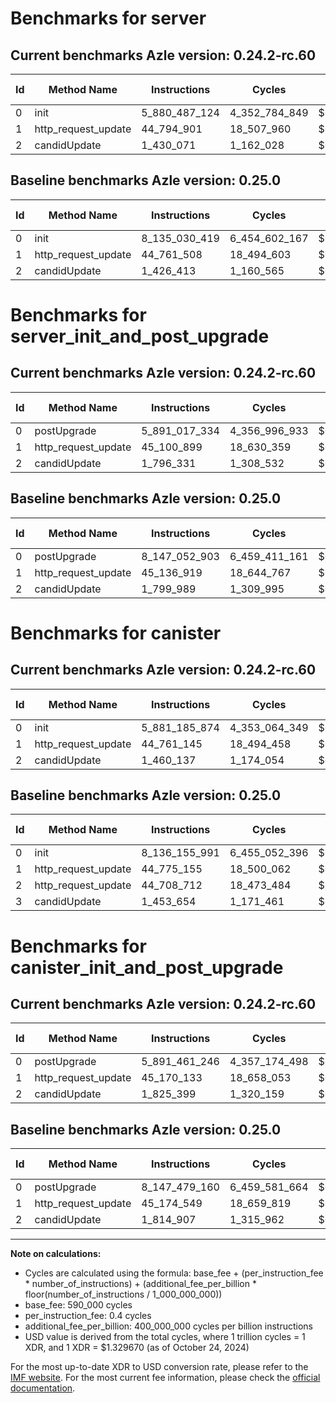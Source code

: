 # Benchmarks for server

## Current benchmarks Azle version: 0.24.2-rc.60

| Id  | Method Name         | Instructions  | Cycles        | USD           | USD/Million Calls | Change                                    |
| --- | ------------------- | ------------- | ------------- | ------------- | ----------------- | ----------------------------------------- |
| 0   | init                | 5_880_487_124 | 4_352_784_849 | $0.0057877674 | $5_787.76         | <font color="green">-2_254_543_295</font> |
| 1   | http_request_update | 44_794_901    | 18_507_960    | $0.0000246095 | $24.60            | <font color="red">+33_393</font>          |
| 2   | candidUpdate        | 1_430_071     | 1_162_028     | $0.0000015451 | $1.54             | <font color="red">+3_658</font>           |

## Baseline benchmarks Azle version: 0.25.0

| Id  | Method Name         | Instructions  | Cycles        | USD           | USD/Million Calls |
| --- | ------------------- | ------------- | ------------- | ------------- | ----------------- |
| 0   | init                | 8_135_030_419 | 6_454_602_167 | $0.0085824909 | $8_582.49         |
| 1   | http_request_update | 44_761_508    | 18_494_603    | $0.0000245917 | $24.59            |
| 2   | candidUpdate        | 1_426_413     | 1_160_565     | $0.0000015432 | $1.54             |

# Benchmarks for server_init_and_post_upgrade

## Current benchmarks Azle version: 0.24.2-rc.60

| Id  | Method Name         | Instructions  | Cycles        | USD           | USD/Million Calls | Change                                    |
| --- | ------------------- | ------------- | ------------- | ------------- | ----------------- | ----------------------------------------- |
| 0   | postUpgrade         | 5_891_017_334 | 4_356_996_933 | $0.0057933681 | $5_793.36         | <font color="green">-2_256_035_569</font> |
| 1   | http_request_update | 45_100_899    | 18_630_359    | $0.0000247722 | $24.77            | <font color="green">-36_020</font>        |
| 2   | candidUpdate        | 1_796_331     | 1_308_532     | $0.0000017399 | $1.73             | <font color="green">-3_658</font>         |

## Baseline benchmarks Azle version: 0.25.0

| Id  | Method Name         | Instructions  | Cycles        | USD           | USD/Million Calls |
| --- | ------------------- | ------------- | ------------- | ------------- | ----------------- |
| 0   | postUpgrade         | 8_147_052_903 | 6_459_411_161 | $0.0085888852 | $8_588.88         |
| 1   | http_request_update | 45_136_919    | 18_644_767    | $0.0000247914 | $24.79            |
| 2   | candidUpdate        | 1_799_989     | 1_309_995     | $0.0000017419 | $1.74             |

# Benchmarks for canister

## Current benchmarks Azle version: 0.24.2-rc.60

| Id  | Method Name         | Instructions  | Cycles        | USD           | USD/Million Calls | Change                                    |
| --- | ------------------- | ------------- | ------------- | ------------- | ----------------- | ----------------------------------------- |
| 0   | init                | 5_881_185_874 | 4_353_064_349 | $0.0057881391 | $5_788.13         | <font color="green">-2_254_970_117</font> |
| 1   | http_request_update | 44_761_145    | 18_494_458    | $0.0000245915 | $24.59            | <font color="green">-14_010</font>        |
| 2   | candidUpdate        | 1_460_137     | 1_174_054     | $0.0000015611 | $1.56             | <font color="green">-43_248_575</font>    |

## Baseline benchmarks Azle version: 0.25.0

| Id  | Method Name         | Instructions  | Cycles        | USD           | USD/Million Calls |
| --- | ------------------- | ------------- | ------------- | ------------- | ----------------- |
| 0   | init                | 8_136_155_991 | 6_455_052_396 | $0.0085830895 | $8_583.08         |
| 1   | http_request_update | 44_775_155    | 18_500_062    | $0.0000245990 | $24.59            |
| 2   | http_request_update | 44_708_712    | 18_473_484    | $0.0000245636 | $24.56            |
| 3   | candidUpdate        | 1_453_654     | 1_171_461     | $0.0000015577 | $1.55             |

# Benchmarks for canister_init_and_post_upgrade

## Current benchmarks Azle version: 0.24.2-rc.60

| Id  | Method Name         | Instructions  | Cycles        | USD           | USD/Million Calls | Change                                    |
| --- | ------------------- | ------------- | ------------- | ------------- | ----------------- | ----------------------------------------- |
| 0   | postUpgrade         | 5_891_461_246 | 4_357_174_498 | $0.0057936042 | $5_793.60         | <font color="green">-2_256_017_914</font> |
| 1   | http_request_update | 45_170_133    | 18_658_053    | $0.0000248091 | $24.80            | <font color="green">-4_416</font>         |
| 2   | candidUpdate        | 1_825_399     | 1_320_159     | $0.0000017554 | $1.75             | <font color="red">+10_492</font>          |

## Baseline benchmarks Azle version: 0.25.0

| Id  | Method Name         | Instructions  | Cycles        | USD           | USD/Million Calls |
| --- | ------------------- | ------------- | ------------- | ------------- | ----------------- |
| 0   | postUpgrade         | 8_147_479_160 | 6_459_581_664 | $0.0085891120 | $8_589.11         |
| 1   | http_request_update | 45_174_549    | 18_659_819    | $0.0000248114 | $24.81            |
| 2   | candidUpdate        | 1_814_907     | 1_315_962     | $0.0000017498 | $1.74             |

---

**Note on calculations:**

-   Cycles are calculated using the formula: base_fee + (per_instruction_fee \* number_of_instructions) + (additional_fee_per_billion \* floor(number_of_instructions / 1_000_000_000))
-   base_fee: 590_000 cycles
-   per_instruction_fee: 0.4 cycles
-   additional_fee_per_billion: 400_000_000 cycles per billion instructions
-   USD value is derived from the total cycles, where 1 trillion cycles = 1 XDR, and 1 XDR = $1.329670 (as of October 24, 2024)

For the most up-to-date XDR to USD conversion rate, please refer to the [IMF website](https://www.imf.org/external/np/fin/data/rms_sdrv.aspx).
For the most current fee information, please check the [official documentation](https://internetcomputer.org/docs/current/developer-docs/gas-cost#execution).
